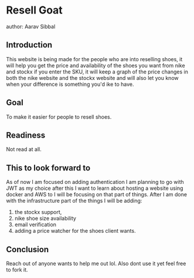 # Resell Goat
author: Aarav Sibbal

## Introduction
This website is being made for the people who are into reselling shoes, it will help you get the price and availability of the shoes you want from nike and stockx if you enter the SKU, it will keep a graph of the price changes in both the nike website and the stockx website and will also let you know when your difference is something you'd ike to have. 

## Goal
To make it easier for people to resell shoes.

## Readiness
Not read at all. 

## This to look forward to
As of now I am focused on adding authentication I am planning to go with JWT as my choice after this I want to learn about hosting a website using docker and AWS to I will be focusing on that part of things. After I am done with the infrastructure part of the things I will be adding:
1) the stockx support, 
2) nike shoe size availability
3) email verification
4) adding a price watcher for the shoes client wants.


## Conclusion
Reach out of anyone wants to help me out lol. Also dont use it yet feel free to fork it. 
